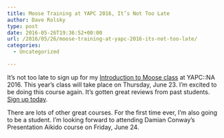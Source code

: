 ```yaml
---
title: Moose Training at YAPC 2016, It’s Not Too Late
author: Dave Rolsky
type: post
date: 2016-05-26T19:36:52+00:00
url: /2016/05/26/moose-training-at-yapc-2016-its-not-too-late/
categories:
  - Uncategorized

---
```

It&#8217;s not too late to sign up for my [Introduction to Moose class][1] at YAPC::NA 2016. This year&#8217;s class will take place on Thursday, June 23. I&#8217;m excited to be doing this course again. It&#8217;s gotten great reviews from past students. [Sign up today][2].

There are lots of other great courses. For the first time ever, I&#8217;m also going to be a student. I&#8217;m looking forward to attending Damian Conway&#8217;s Presentation Aikido course on Friday, June 24.

 [1]: http://www.yapcna.org/yn2016/tutorials.html#Moose
 [2]: http://www.yapcna.org/yn2016/purchase